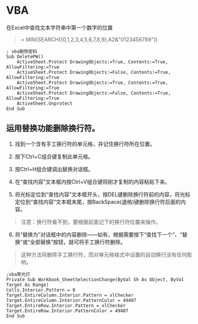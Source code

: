 # VBA
 在Excel中查找文本字符串中第一个数字的位置

>= MIN(SEARCH({0,1,2,3,4,5,6,7,8,9},A2&"0123456789"))

```
; vba删除密码
Sub DeletePW()
    ActiveSheet.Protect DrawingObjects:=True, Contents:=True, AllowFiltering:=True
    ActiveSheet.Protect DrawingObjects:=False, Contents:=True, AllowFiltering:=True
    ActiveSheet.Protect DrawingObjects:=True, Contents:=True, AllowFiltering:=True
    ActiveSheet.Protect DrawingObjects:=False, Contents:=True, AllowFiltering:=True
    ActiveSheet.Unprotect
End Sub
```

## 运用替换功能删除换行符。
1. 找到一个含有手工换行符的单元格，并记住换行符所在位置。

2. 按下Ctrl+C组合键复制此单元格。

3. 按Ctrl+H组合键调出替换对话框。

4. 在“查找内容”文本框内按Ctrl+V组合键将刚才复制的内容粘贴下来。

5. 将光标定位到“查找内容”文本框开头，按DEL键删除换行符前的内容，将光标定位到“查找内容”文本框末尾，按BackSpace(退格)键删除换行符后面的内容。

>注意：换行符看不到，要根据前面记下的换行符位置来操作。

6. 将“替换为”对话框中的内容删除――如有，根据需要按下“查找下一个”、“替换”或“全部替换”按钮，就可将手工换行符删除。

>这种方法将删除手工换行符，而对单元格格式中设置的自动换行没有任何影响。

```
;vba聚光灯
Private Sub Workbook_SheetSelectionChange(ByVal Sh As Object, ByVal Target As Range)
Cells.Interior.Pattern = 0
Target.EntireColumn.Interior.Pattern = xlChecker
Target.EntireColumn.Interior.PatternColor = 49407
Target.EntireRow.Interior.Pattern = xlChecker
Target.EntireRow.Interior.PatternColor = 49407
End Sub
```